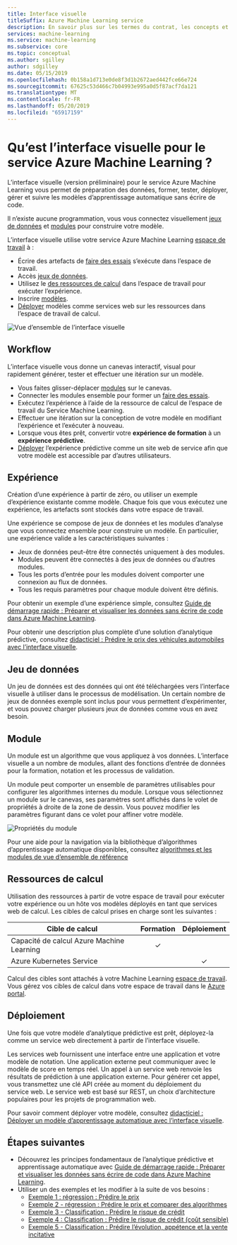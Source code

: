 ```yaml
---
title: Interface visuelle
titleSuffix: Azure Machine Learning service
description: En savoir plus sur les termes du contrat, les concepts et les flux de travail qui composent l’interface visuelle (version préliminaire) pour le service Azure Machine Learning.
services: machine-learning
ms.service: machine-learning
ms.subservice: core
ms.topic: conceptual
ms.author: sgilley
author: sdgilley
ms.date: 05/15/2019
ms.openlocfilehash: 0b158a1d713e0de8f3d1b2672aed442fce66e724
ms.sourcegitcommit: 67625c53d466c7b04993e995a0d5f87acf7da121
ms.translationtype: MT
ms.contentlocale: fr-FR
ms.lasthandoff: 05/20/2019
ms.locfileid: "65917159"
---
```

# <a name="what-is-the-visual-interface-for-azure-machine-learning-service"></a>Qu’est l’interface visuelle pour le service Azure Machine Learning ? 

L’interface visuelle (version préliminaire) pour le service Azure Machine Learning vous permet de préparation des données, former, tester, déployer, gérer et suivre les modèles d’apprentissage automatique sans écrire de code.

Il n’existe aucune programmation, vous vous connectez visuellement [jeux de données](#dataset) et [modules](#module) pour construire votre modèle.

L’interface visuelle utilise votre service Azure Machine Learning [espace de travail](concept-workspace.md) à :

+ Écrire des artefacts de [faire des essais](#experiment) s’exécute dans l’espace de travail.
+ Accès [jeux de données](#dataset).
+ Utilisez le [des ressources de calcul](#compute) dans l’espace de travail pour exécuter l’expérience. 
+ Inscrire [modèles](concept-azure-machine-learning-architecture.md#model).
+ [Déployer](#deployment) modèles comme services web sur les ressources dans l’espace de travail de calcul.

![Vue d’ensemble de l’interface visuelle](media/ui-concept-visual-interface/overview.png)

## <a name="workflow"></a>Workflow

L’interface visuelle vous donne un canevas interactif, visual pour rapidement générer, tester et effectuer une itération sur un modèle. 

+ Vous faites glisser-déplacer [modules](#module) sur le canevas.
+ Connecter les modules ensemble pour former un [faire des essais](#experiment).
+ Exécutez l’expérience à l’aide de la ressource de calcul de l’espace de travail du Service Machine Learning.
+ Effectuer une itération sur la conception de votre modèle en modifiant l’expérience et l’exécuter à nouveau.
+ Lorsque vous êtes prêt, convertir votre **expérience de formation** à un **expérience prédictive**.
+ [Déployer](#deployment) l’expérience prédictive comme un site web de service afin que votre modèle est accessible par d’autres utilisateurs.

## <a name="experiment"></a>Expérience

Création d’une expérience à partir de zéro, ou utiliser un exemple d’expérience existante comme modèle.  Chaque fois que vous exécutez une expérience, les artefacts sont stockés dans votre espace de travail.

Une expérience se compose de jeux de données et les modules d’analyse que vous connectez ensemble pour construire un modèle. En particulier, une expérience valide a les caractéristiques suivantes :

* Jeux de données peut-être être connectés uniquement à des modules.
* Modules peuvent être connectés à des jeux de données ou d’autres modules.
* Tous les ports d’entrée pour les modules doivent comporter une connexion au flux de données.
* Tous les requis paramètres pour chaque module doivent être définis.

Pour obtenir un exemple d’une expérience simple, consultez [Guide de démarrage rapide : Préparer et visualiser les données sans écrire de code dans Azure Machine Learning](ui-quickstart-run-experiment.md).

Pour obtenir une description plus complète d’une solution d’analytique prédictive, consultez [didacticiel : Prédire le prix des véhicules automobiles avec l’interface visuelle](ui-tutorial-automobile-price-train-score.md).

## <a name="dataset"></a>Jeu de données

Un jeu de données est des données qui ont été téléchargées vers l’interface visuelle à utiliser dans le processus de modélisation. Un certain nombre de jeux de données exemple sont inclus pour vous permettent d’expérimenter, et vous pouvez charger plusieurs jeux de données comme vous en avez besoin.

## <a name="module"></a>Module

Un module est un algorithme que vous appliquez à vos données. L’interface visuelle a un nombre de modules, allant des fonctions d’entrée de données pour la formation, notation et les processus de validation.

Un module peut comporter un ensemble de paramètres utilisables pour configurer les algorithmes internes du module. Lorsque vous sélectionnez un module sur le canevas, ses paramètres sont affichés dans le volet de propriétés à droite de la zone de dessin. Vous pouvez modifier les paramètres figurant dans ce volet pour affiner votre modèle.

![Propriétés du module](media/ui-concept-visual-interface/properties.png)

Pour une aide pour la navigation via la bibliothèque d’algorithmes d’apprentissage automatique disponibles, consultez [algorithmes et les modules de vue d’ensemble de référence](../algorithm-module-reference/module-reference.md)

## <a name="compute"></a> Ressources de calcul

Utilisation des ressources à partir de votre espace de travail pour exécuter votre expérience ou un hôte vos modèles déployés en tant que services web de calcul. Les cibles de calcul prises en charge sont les suivantes :


| Cible de calcul | Formation | Déploiement |
| ---- |:----:|:----:|
| Capacité de calcul Azure Machine Learning | ✓ | |
| Azure Kubernetes Service | | ✓ |

Calcul des cibles sont attachés à votre Machine Learning [espace de travail](concept-workspace.md). Vous gérez vos cibles de calcul dans votre espace de travail dans le [Azure portal](https://portal.azure.com).

## <a name="deployment"></a>Déploiement

Une fois que votre modèle d’analytique prédictive est prêt, déployez-la comme un service web directement à partir de l’interface visuelle.

Les services web fournissent une interface entre une application et votre modèle de notation. Une application externe peut communiquer avec le modèle de score en temps réel. Un appel à un service web renvoie les résultats de prédiction à une application externe. Pour générer cet appel, vous transmettez une clé API créée au moment du déploiement du service web. Le service web est basé sur REST, un choix d’architecture populaires pour les projets de programmation web.

Pour savoir comment déployer votre modèle, consultez [didacticiel : Déployer un modèle d’apprentissage automatique avec l’interface visuelle](ui-tutorial-automobile-price-deploy.md).

## <a name="next-steps"></a>Étapes suivantes

* Découvrez les principes fondamentaux de l’analytique prédictive et apprentissage automatique avec [Guide de démarrage rapide : Préparer et visualiser les données sans écrire de code dans Azure Machine Learning](ui-quickstart-run-experiment.md).
* Utiliser un des exemples et les modifier à la suite de vos besoins :
    * [Exemple 1 : régression : Prédire le prix](ui-sample-regression-predict-automobile-price-basic.md)
    * [Exemple 2 - régression : Prédire le prix et comparer des algorithmes](ui-sample-regression-predict-automobile-price-compare-algorithms.md)
    * [Exemple 3 - Classification : Prédire le risque de crédit](ui-sample-classification-predict-credit-risk-basic.md)
    * [Exemple 4 : Classification : Prédire le risque de crédit (coût sensible)](ui-sample-classification-predict-credit-risk-cost-sensitive.md)
    * [Exemple 5 - Classification : Prédire l’évolution, appétence et la vente incitative](ui-sample-classification-predict-churn.md)
